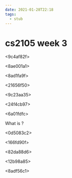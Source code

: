 ```yaml
---
date: 2021-01-28T22:18
tags: 
  - stub
---
```


# cs2105 week 3

<9c4af82f>

<8ae001a1>

<d0dbb5cd>

<8ad1fa9f>

<21656f50>

<9c23aa35>

<f5cd7319>

<24f4cb97>

<6a01fdfc>

What is <abf78701> ?

<aa31a56c>

<0d5083c2>

<beb86b11>

<166fd90f>

<82da88d6>

<d1f4c827>

<c0e9e561>

<12b98a85>

<8adf56c1>

<bc6d1299>
